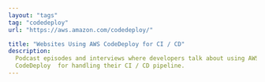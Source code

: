 ```yaml
---
layout: "tags"
tag: "codedeploy"
url: "https://aws.amazon.com/codedeploy/"

title: "Websites Using AWS CodeDeploy for CI / CD"
description:
  Podcast episodes and interviews where developers talk about using AWS
  CodeDeploy  for handling their CI / CD pipeline.
---
```

